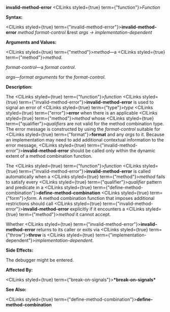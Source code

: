 **invalid-method-error** <ClLinks styled={true} term={"function"}><i>Function</i></ClLinks> 



**Syntax:** 



<ClLinks styled={true} term={"invalid-method-error"}><b>invalid-method-error</b></ClLinks> *method format-control* &amp;rest *args → implementation-dependent* 



**Arguments and Values:** 



<ClLinks styled={true} term={"method"}><i>method</i></ClLinks>—a <ClLinks styled={true} term={"method"}><i>method</i></ClLinks>. 



*format-control*—a *format control*. 



*args*—*format arguments* for the *format-control*. 



**Description:** 



The <ClLinks styled={true} term={"function"}><i>function</i></ClLinks> <ClLinks styled={true} term={"invalid-method-error"}><b>invalid-method-error</b></ClLinks> is used to signal an error of <ClLinks styled={true} term={"type"}><i>type</i></ClLinks> <ClLinks styled={true} term={"error"}><b>error</b></ClLinks> when there is an applicable <ClLinks styled={true} term={"method"}><i>method</i></ClLinks> whose <ClLinks styled={true} term={"qualifier"}><i>qualifiers</i></ClLinks> are not valid for the method combination type. The error message is constructed by using the *format-control* suitable for <ClLinks styled={true} term={"format"}><b>format</b></ClLinks> and any *args* to it. Because an implementation may need to add additional contextual information to the error message, <ClLinks styled={true} term={"invalid-method-error"}><b>invalid-method-error</b></ClLinks> should be called only within the dynamic extent of a method combination function. 



The <ClLinks styled={true} term={"function"}><i>function</i></ClLinks> <ClLinks styled={true} term={"invalid-method-error"}><b>invalid-method-error</b></ClLinks> is called automatically when a <ClLinks styled={true} term={"method"}><i>method</i></ClLinks> fails to satisfy every <ClLinks styled={true} term={"qualifier"}><i>qualifier</i></ClLinks> pattern and predicate in a <ClLinks styled={true} term={"define-method-combination"}><b>define-method-combination</b></ClLinks> <ClLinks styled={true} term={"form"}><i>form</i></ClLinks>. A method combination function that imposes additional restrictions should call <ClLinks styled={true} term={"invalid-method-error"}><b>invalid-method-error</b></ClLinks> explicitly if it encounters a <ClLinks styled={true} term={"method"}><i>method</i></ClLinks> it cannot accept. 



Whether <ClLinks styled={true} term={"invalid-method-error"}><b>invalid-method-error</b></ClLinks> returns to its caller or exits via <ClLinks styled={true} term={"throw"}><b>throw</b></ClLinks> is <ClLinks styled={true} term={"implementation-dependent"}><i>implementation-dependent</i></ClLinks>. 



 



 



**Side Effects:** 



The debugger might be entered. 



**Affected By:** 



<ClLinks styled={true} term={"break-on-signals"}><b>\*break-on-signals\*</b></ClLinks> 



**See Also:** 



<ClLinks styled={true} term={"define-method-combination"}><b>define-method-combination</b></ClLinks> 



